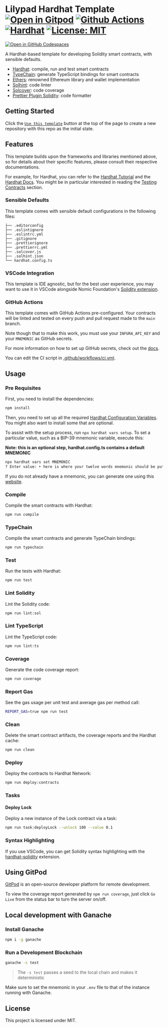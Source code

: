 # Lilypad Hardhat Template [![Open in Gitpod][gitpod-badge]][gitpod] [![Github Actions][gha-badge]][gha] [![Hardhat][hardhat-badge]][hardhat] [![License: MIT][license-badge]][license]

[![Open in GitHub Codespaces](https://github.com/codespaces/badge.svg)](https://codespaces.new/Lilypad-Tech/lilypad-hardhat-template)

[gitpod]: https://gitpod.io/#https://github.com/Lilypad-Tech/lilypad-hardhat-template
[gitpod-badge]: https://img.shields.io/badge/Gitpod-Open%20in%20Gitpod-FFB45B?logo=gitpod
[gha]: https://github.com/Lilypad-Tech/lilypad-hardhat-template/actions
[gha-badge]: https://github.com/Lilypad-Tech/lilypad-hardhat-template/actions/workflows/ci.yml/badge.svg
[hardhat]: https://hardhat.org/
[hardhat-badge]: https://img.shields.io/badge/Built%20with-Hardhat-FFDB1C.svg
[license]: https://opensource.org/licenses/MIT
[license-badge]: https://img.shields.io/badge/License-MIT-blue.svg

A Hardhat-based template for developing Solidity smart contracts, with sensible defaults.

- [Hardhat](https://github.com/nomiclabs/hardhat): compile, run and test smart contracts
- [TypeChain](https://github.com/ethereum-ts/TypeChain): generate TypeScript bindings for smart contracts
- [Ethers](https://github.com/ethers-io/ethers.js/): renowned Ethereum library and wallet implementation
- [Solhint](https://github.com/protofire/solhint): code linter
- [Solcover](https://github.com/sc-forks/solidity-coverage): code coverage
- [Prettier Plugin Solidity](https://github.com/prettier-solidity/prettier-plugin-solidity): code formatter

## Getting Started

Click the [`Use this template`](https://github.com/paulrberg/hardhat-template/generate) button at the top of the page to
create a new repository with this repo as the initial state.

## Features

This template builds upon the frameworks and libraries mentioned above, so for details about their specific features,
please consult their respective documentations.

For example, for Hardhat, you can refer to the [Hardhat Tutorial](https://hardhat.org/tutorial) and the
[Hardhat Docs](https://hardhat.org/docs). You might be in particular interested in reading the
[Testing Contracts](https://hardhat.org/tutorial/testing-contracts) section.

### Sensible Defaults

This template comes with sensible default configurations in the following files:

```text
├── .editorconfig
├── .eslintignore
├── .eslintrc.yml
├── .gitignore
├── .prettierignore
├── .prettierrc.yml
├── .solcover.js
├── .solhint.json
└── hardhat.config.ts
```

### VSCode Integration

This template is IDE agnostic, but for the best user experience, you may want to use it in VSCode alongside Nomic
Foundation's [Solidity extension](https://marketplace.visualstudio.com/items?itemName=NomicFoundation.hardhat-solidity).

### GitHub Actions

This template comes with GitHub Actions pre-configured. Your contracts will be linted and tested on every push and pull
request made to the `main` branch.

Note though that to make this work, you must use your `INFURA_API_KEY` and your `MNEMONIC` as GitHub secrets.

For more information on how to set up GitHub secrets, check out the
[docs](https://docs.github.com/en/actions/security-guides/using-secrets-in-github-actions).

You can edit the CI script in [.github/workflows/ci.yml](./.github/workflows/ci.yml).

## Usage

### Pre Requisites

First, you need to install the dependencies:

```sh
npm install
```

Then, you need to set up all the required
[Hardhat Configuration Variables](https://hardhat.org/hardhat-runner/docs/guides/configuration-variables). You might
also want to install some that are optional.

To assist with the setup process, run `npx hardhat vars setup`. To set a particular value, such as a BIP-39 mnemonic
variable, execute this:

**Note: this is an optional step, hardhat.config.ts contains a default MNEMONIC**
```sh
npx hardhat vars set MNEMONIC
? Enter value: ‣ here is where your twelve words mnemonic should be put my friend
```

If you do not already have a mnemonic, you can generate one using this [website](https://iancoleman.io/bip39/).

### Compile

Compile the smart contracts with Hardhat:

```sh
npm run compile
```

### TypeChain

Compile the smart contracts and generate TypeChain bindings:

```sh
npm run typechain
```

### Test

Run the tests with Hardhat:

```sh
npm run test
```

### Lint Solidity

Lint the Solidity code:

```sh
npm run lint:sol
```

### Lint TypeScript

Lint the TypeScript code:

```sh
npm run lint:ts
```

### Coverage

Generate the code coverage report:

```sh
npm run coverage
```

### Report Gas

See the gas usage per unit test and average gas per method call:

```sh
REPORT_GAS=true npm run test
```

### Clean

Delete the smart contract artifacts, the coverage reports and the Hardhat cache:

```sh
npm run clean
```

### Deploy

Deploy the contracts to Hardhat Network:

```sh
npm run deploy:contracts
```

### Tasks

#### Deploy Lock

Deploy a new instance of the Lock contract via a task:

```sh
npm run task:deployLock --unlock 100 --value 0.1
```

### Syntax Highlighting

If you use VSCode, you can get Solidity syntax highlighting with the
[hardhat-solidity](https://marketplace.visualstudio.com/items?itemName=NomicFoundation.hardhat-solidity) extension.

## Using GitPod

[GitPod](https://www.gitpod.io/) is an open-source developer platform for remote development.

To view the coverage report generated by `npm run coverage`, just click `Go Live` from the status bar to turn the server
on/off.

## Local development with Ganache

### Install Ganache

```sh
npm i -g ganache
```

### Run a Development Blockchain

```sh
ganache -s test
```

> The `-s test` passes a seed to the local chain and makes it deterministic

Make sure to set the mnemonic in your `.env` file to that of the instance running with Ganache.

## License

This project is licensed under MIT.
